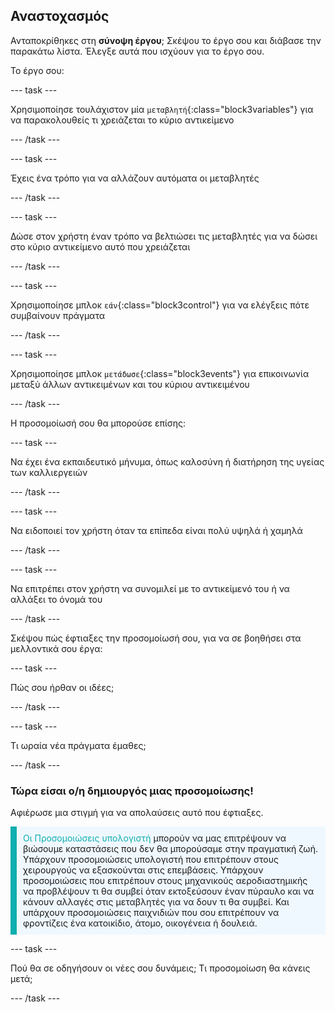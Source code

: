 ## Αναστοχασμός

Ανταποκρίθηκες στη **σύνοψη έργου**; Σκέψου το έργο σου και διάβασε την παρακάτω λίστα. Έλεγξε αυτά που ισχύουν για το έργο σου.

Το έργο σου:

--- task ---

Χρησιμοποίησε τουλάχιστον μία `μεταβλητή`{:class="block3variables"} για να παρακολουθείς τι χρειάζεται το κύριο αντικείμενο

--- /task ---

--- task ---

Έχεις ένα τρόπο για να αλλάζουν αυτόματα οι μεταβλητές

--- /task ---

--- task ---

Δώσε στον χρήστη έναν τρόπο να βελτιώσει τις μεταβλητές για να δώσει στο κύριο αντικείμενο αυτό που χρειάζεται

--- /task ---

--- task ---

Χρησιμοποίησε μπλοκ `εάν`{:class="block3control"} για να ελέγξεις πότε συμβαίνουν πράγματα

--- /task ---

--- task ---

Χρησιμοποίησε μπλοκ `μετάδωσε`{:class="block3events"} για επικοινωνία μεταξύ άλλων αντικειμένων και του κύριου αντικειμένου

--- /task ---

Η προσομοίωσή σου θα μπορούσε επίσης:

--- task ---

Να έχει ένα εκπαιδευτικό μήνυμα, όπως καλοσύνη ή διατήρηση της υγείας των καλλιεργειών

--- /task ---

--- task ---

Να ειδοποιεί τον χρήστη όταν τα επίπεδα είναι πολύ υψηλά ή χαμηλά

--- /task ---

--- task ---

Να επιτρέπει στον χρήστη να συνομιλεί με το αντικείμενό του ή να αλλάξει το όνομά του

--- /task ---

Σκέψου πώς έφτιαξες την προσομοίωσή σου, για να σε βοηθήσει στα μελλοντικά σου έργα:

--- task ---

Πώς σου ήρθαν οι ιδέες; 

<!-- free text answer, 3 characters possibly -->
--- /task ---

--- task ---

Τι ωραία νέα πράγματα έμαθες;

<!-- free text answer, 3 characters possibly -->

--- /task ---

### Τώρα είσαι ο/η δημιουργός μιας προσομοίωσης!

Αφιέρωσε μια στιγμή για να απολαύσεις αυτό που έφτιαξες.

<p style="border-left: solid; border-width:10px; border-color: #0faeb0; background-color: aliceblue; padding: 10px;">
<span style="color: #0faeb0">Οι Προσομοιώσεις υπολογιστή</span> μπορούν να μας επιτρέψουν να βιώσουμε καταστάσεις που δεν θα μπορούσαμε στην πραγματική ζωή. Υπάρχουν προσομοιώσεις υπολογιστή που επιτρέπουν στους χειρουργούς να εξασκούνται στις επεμβάσεις. Υπάρχουν προσομοιώσεις που επιτρέπουν στους μηχανικούς αεροδιαστημικής να προβλέψουν τι θα συμβεί όταν εκτοξεύσουν έναν πύραυλο και να κάνουν αλλαγές στις μεταβλητές για να δουν τι θα συμβεί. Και υπάρχουν προσομοιώσεις παιχνιδιών που σου επιτρέπουν να φροντίζεις ένα κατοικίδιο, άτομο, οικογένεια ή δουλειά. 
</p>

--- task ---

Πού θα σε οδηγήσουν οι νέες σου δυνάμεις; Τι προσομοίωση θα κάνεις μετά;

<!-- free text answer, 3 characters possibly -->

--- /task ---

